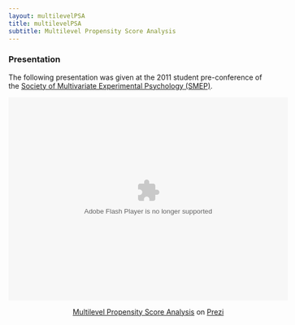 ```yaml
---
layout: multilevelPSA
title: multilevelPSA
subtitle: Multilevel Propensity Score Analysis
---
```


### Presentation

The following presentation was given at the 2011 student pre-conference of the [Society of Multivariate Experimental Psychology (SMEP)](http://smep.org).

<div class="prezi-player"><style type="text/css" media="screen">.prezi-player { width: 550px; } .prezi-player-links { text-align: center; }</style><object id="prezi_x3neod-64zvj" name="prezi_x3neod-64zvj" classid="clsid:D27CDB6E-AE6D-11cf-96B8-444553540000" width="550" height="400"><param name="movie" value="http://prezi.com/bin/preziloader.swf"/><param name="allowfullscreen" value="true"/><param name="allowscriptaccess" value="always"/><param name="bgcolor" value="#ffffff"/><param name="flashvars" value="prezi_id=x3neod-64zvj&amp;lock_to_path=0&amp;color=ffffff&amp;autoplay=no&amp;autohide_ctrls=0"/><embed id="preziEmbed_x3neod-64zvj" name="preziEmbed_x3neod-64zvj" src="http://prezi.com/bin/preziloader.swf" type="application/x-shockwave-flash" allowfullscreen="true" allowscriptaccess="always" width="550" height="400" bgcolor="#ffffff" flashvars="prezi_id=x3neod-64zvj&amp;lock_to_path=0&amp;color=ffffff&amp;autoplay=no&amp;autohide_ctrls=0"></embed></object><div class="prezi-player-links"><p><a title="Multilevel Propensity Score Analysis" href="http://prezi.com/x3neod-64zvj/multilevel-propensity-score-analysis/">Multilevel Propensity Score Analysis</a> on <a href="http://prezi.com">Prezi</a></p></div></div>
